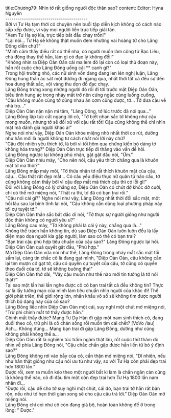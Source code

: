 title:Chương79: Nhìn tớ rất giống người độc thân sao?
content:
Editor: Hyna Nguyễn<br>----------------------------------------<br>Bởi vì Tư Hạ tạm thời có chuyện nên buổi tập diễn kịch không có cách nào sắp xếp được, vì vậy mọi người liền trực tiếp giải tán.<br>"Xem Tư Hạ sợ kìa, trực tiếp bắt đầu chạy trốn!"<br>"Lại nói... Tư Hạ sẽ không thật muốn đem nhường vai hoàng tử cho Lăng Đông diễn chứ?"<br>"Mình cảm thấy điều rất có thể nha, có người muốn làm công tử Bạc Liêu, chủ động thay thế hắn, làm gì có đạo lý không đổi!"<br>"Không nhìn ra Diệp Oản Oản cái ma lem đó lại còn có loại thủ đoạn này, hắn rốt cuộc cho Lăng Đông uống cái ** canh gì?"<br>Trong hội trường nhỏ, các nữ sinh vốn đang đang len lén nghị luận, Lăng Đông hung thần ác sát một đường đi ngang qua, nhất thời tất cả đều sợ đến hoa dung thất sắc, vội vàng thu dọn đồ đạc chạy.<br>Lăng Đông trừng xong những người đó rồi đi tới trước mặt Diệp Oản Oản, biểu tình hung ác trong nháy mắt trở nên cứng ngắc cùng luống cuống, "Cậu không muốn cùng tớ cùng nhau ăn cơm cũng được, tớ... Tớ đưa cậu về nhà trọ..."<br>Diệp Oản Oản nặn nặn mi tâm, "Lăng Đông, tớ lúc trước đã nói qua..."<br>Lăng Đông lập tức cắt ngang lời cô, "Tớ biết nhan sắc tớ không như cậu mong muốn, nhưng tớ sẽ đối xử với cậu rất tốt! Cậu cũng không thể chỉ nhìn mặt mà đánh giá người khác a!"<br>Nghe nói như vậy, Diệp Oản Oản khóe miệng nhỏ nhất thời co rút, dường như hắn mới là người không tư cách nhất nói lời này chứ?<br>"Cậu đột nhiên yêu thích tớ, là bởi vì tối hôm qua chứng kiến bộ dáng tớ không hóa trang?" Diệp Oản Oản trực tiếp đi thẳng vào vấn đề hỏi.<br>Lăng Đông ngược lại không phủ nhận, gật gật đầu nói, "Ừm."<br>Diệp Oản Oản nhíu mày, "Cho nên nói, cậu yêu thích chẳng qua là khuôn mặt tớ mà thôi?"<br>Lăng Đông mấp máy môi, "Tớ thừa nhận tớ rất thích khuôn mặt của cậu, cậu... Cậu thật rất đẹp mắt... Có câu yểu điệu thục nữ quân tử hảo cầu, tớ cũng không cảm thấy bởi vì cậu đẹp mắt mà thích cậu thì có lỗi gì!"<br>Đối với Lăng Đông có lý chẳng sợ, Diệp Oản Oản có chút dở khóc dở cười, chỉ có thể mở miệng nói, "Thật ra thì, tớ đã có bạn trai rồi."<br>"Cậu nói cái gì?" Nghe nói như vậy, Lăng Đông nhất thời đổi sắc mặt, một hồi lâu sau lại bình tĩnh lại nói, "Cậu không cần dùng loại phương pháp này tới cự tuyệt tớ."<br>Diệp Oản Oản thần sắc bất đắc dĩ nói, "Tớ thực sự người giống như người độc thân không có người yêu ư?"<br>Lăng Đông cau mày, "Tớ không phải là cái ý này, chẳng qua là..."<br>Không thể trách hắn không tin, dù sao Diệp Oản Oản luôn luôn đều là lấy diện mạo dọa người kia gặp người, làm sao có thể có bạn trai?<br>"Bạn trai cậu phù hợp tiêu chuẩn của cậu sao?" Lăng Đông ngược lại hỏi.<br>Diệp Oản Oản quả quyết gật đầu, "Phù hợp."<br>Mà Diệp Oản Oản vừa nói như thế, Lăng Đông trong nháy mắt sắc mặt tối sầm lại, càng tin chắc cô là đang gạt mình, "Diệp Oản Oản, cậu không cần lại tìm mượn cớ gạt tớ, cậu có quyền cự tuyệt của cậu, tớ cũng có quyền theo đuổi của tớ, tớ sẽ không buông tha!"<br>Diệp Oản Oản thở dài, "Vậy cậu muốn như thế nào mới tin tưởng là tớ nói thật?"<br>Tại sao một lần hai lần nghe được cô có bạn trai tất cả đều không tin? Thực sự là lấy tướng mạo của mình làm tiêu chuẩn nhìn người của khác đi! Thế giới phát triên, thế giới rộng lớn, nhân khẩu vô số sẽ không tìm được người thích bộ dạng này của cô sao?<br>Lăng Đông liếc nhìn Diệp Oản Oản một cái, suy nghĩ một chút mở miệng nói, "Trừ phi chính mắt tớ thấy được hắn."<br>Chính mắt thấy được? Mang Tư Dạ Hàn đi gặp một nam sinh thích cô, đang đuổi theo cô, trừ phi là cô chán sống rồi muốn tìm cái chết? [VoVo /lau]<br>Ách... Không đúng... Mang bạn trai đi gặp Lăng Đông, dường như cũng không phải không thể a...<br>Diệp Oản Oản rất là nghiêm túc trầm ngâm thật lâu, rốt cuộc thử thăm dò nhìn về phía Lăng Đông nói, "Cậu chắc chắn gặp được hắn liền từ bỏ ý định sao?"<br>Lăng Đông không rơi vào bẫy của cô, cẩn thận mở miệng nói, "Dĩ nhiên, nếu như hắn thật giống như cậu nói ưu tú như vậy, so với Tư Hạ còn phải đẹp trai hơn 1800 lần."<br>Được rồi, xem ra muốn kéo theo một người bất kì làm là chắn ngăn cản cũng là không thể nào, cô đi đâu tìm một còn đẹp trai hơn Tư Hạ 1800 lần nam nhân đi...<br>"Được rồi, cậu để cho tớ suy nghĩ một chút, cái đó, bạn trai tớ hắn rất bận rộn, nếu như tớ hẹn thời gian xong sẽ cho cậu câu trả lời." Diệp Oản Oản mở miệng nói.<br>Lăng Đông chỉ coi như cô còn đang giả bộ, hoàn toàn không để ở trong lòng: " Được."
